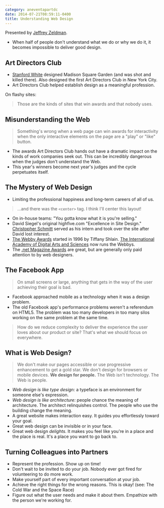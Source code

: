 ```yaml
---
category: aneventapartdc
date: 2014-07-21T08:59:11-0400
title: Understanding Web Design
---
```


Presented by [Jeffrey Zeldman](http://www.zeldman.com/).

- When half of people don't understand what we do or why we do it, it becomes impossible to deliver good design.


## Art Directors Club

- [Stanford White](http://en.wikipedia.org/wiki/Stanford_White) designed Madison Square Garden (and was shot and killed there). Also designed the first Art Directors Club in New York City.
- Art Directors Club helped establish design as a meaningful profession.

On flashy sites:

> Those are the kinds of sites that win awards and that nobody uses.


## Misunderstanding the Web

> Something's wrong when a web page can win awards for interactivity when the only interactive elements on the page are a "play" or "like" button.

- The awards Art Directors Club hands out have a dramatic impact on the kinds of work companies seek out. This can be incredibly dangerous when the judges don't understand the Web.
- This year's winners become next year's judges and the cycle perpetuates itself.


## The Mystery of Web Design

- Limiting the professional happiness and long-term careers of all of us.

> …and there was the `<center>` tag. I think I'll center this layout!

- On in-house teams: "You gotta know what it is you're selling."
- David Siegel's original highfive.com "Excellence in Site Design." [Christopher Schmitt](http://christopherschmitt.com/) served as his intern and took over the site after David lost interest.
- [The Webby Awards](http://en.wikipedia.org/wiki/Webby_awards) started in 1996 by Tiffany Shlain. [The International Academy of Digital Arts and Sciences](http://en.wikipedia.org/wiki/International_Academy_of_Digital_Arts_and_Sciences) now runs the Webbys.
- The [.net Magazine Awards](https://thenetawards.com/) are great, but are generally only paid attention to by web designers.


## The Facebook App

> On small screens or large, anything that gets in the way of the user achieving their goal is bad.

- Facebook approached mobile as a technology when it was a design problem.
- The old Facebook app's performance problems weren't a referendum on HTML5. The problem was too many developers in too many silos working on the same problem at the same time.

> How do we reduce complexity to deliver the experience the user loves about our product or site? That's what we should focus on everywhere.


## What is Web Design?

> We don't make our pages accessible or use progressive enhancement to get a gold star. We don't design for browsers or mobile devices. **We design for people.** The Web isn't technology. The Web is people.

- _Web design is like type design:_ a typeface is an environment for someone else's expression.
- _Web design is like architecture:_ people chance the meaning of architecture. The architect relinquishes control. The people who use the building change the meaning.
- A great website makes interaction easy. It guides you effortlessly toward your goal.
- Great web design can be invisible or in your face.
- Great web design _delights_. It makes you feel like you're in a place and the place is real. It's a place you want to go back to.


## Turning Colleagues into Partners

- Represent the profession. Show up on time!
- Don't wait to be invited to do your job. Nobody ever got fired for volunteering to do more work.
- Make yourself part of every important conversation at your job.
- Achieve the right things for the wrong reasons. This is okay! (see: The Cold War and the Space Race)
- Figure out what the user needs and make it about them. Empathize with the person we're working for.